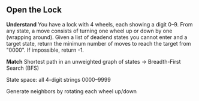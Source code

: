 ## Open the Lock
**Understand**
You have a lock with 4 wheels, each showing a digit 0–9. From any state, a move consists of turning one wheel up or down by one (wrapping around).
Given a list of deadend states you cannot enter and a target state, return the minimum number of moves to reach the target from "0000". If impossible, return -1.

**Match**
Shortest path in an unweighted graph of states → Breadth-First Search (BFS)

State space: all 4-digit strings 0000–9999

Generate neighbors by rotating each wheel up/down